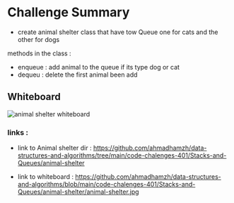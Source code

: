 # Challenge Summary
- create animal shelter class that have tow Queue
one for cats and the other for dogs

methods in the class : 
- enqueue : add animal to the queue if its type dog or cat 
- dequeu : delete the first animal been add 

## Whiteboard  
 
![animal shelter whiteboard](/home/ahmad/301/data-structures-and-algorithms/code-chalenges-401/Stacks-and-Queues/animal-shelter/animal-shelter.jpg)

### links : 
* link to Animal shelter dir :  https://github.com/ahmadhamzh/data-structures-and-algorithms/tree/main/code-chalenges-401/Stacks-and-Queues/animal-shelter

* link to whiteboard : https://github.com/ahmadhamzh/data-structures-and-algorithms/blob/main/code-chalenges-401/Stacks-and-Queues/animal-shelter/animal-shelter.jpg







